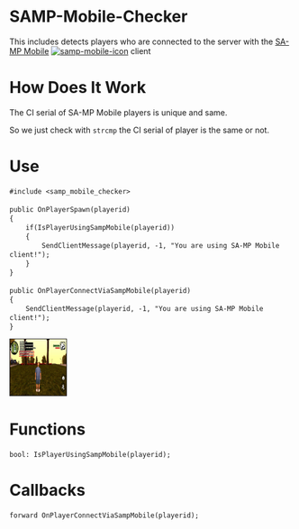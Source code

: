 # SAMP-Mobile-Checker
This includes detects players who are connected to the server with the [SA-MP Mobile](https://play.google.com/store/apps/details?id=ru.unisamp_mobile.launcher)
<a href="https://play.google.com/store/apps/details?id=ru.unisamp_mobile.launcher"><img src="https://i.ibb.co/M7Rd20t/samp-mobile-icon.webp" alt="samp-mobile-icon" border="0" width="30" height="30"/></a> client

# How Does It Work
The CI serial of SA-MP Mobile players is unique and same.

So we just check with `strcmp` the CI serial of player is the same or not.

# Use
```pawn
#include <samp_mobile_checker>

public OnPlayerSpawn(playerid) 
{
    if(IsPlayerUsingSampMobile(playerid)) 
    {
        SendClientMessage(playerid, -1, "You are using SA-MP Mobile client!");
    }
}

public OnPlayerConnectViaSampMobile(playerid) 
{
    SendClientMessage(playerid, -1, "You are using SA-MP Mobile client!");
}
```

<img src="screenshot.jpg" border="1" width="100" height="100"/>

# Functions
```pawn
bool: IsPlayerUsingSampMobile(playerid);
```

# Callbacks
```pawn
forward OnPlayerConnectViaSampMobile(playerid);
```
